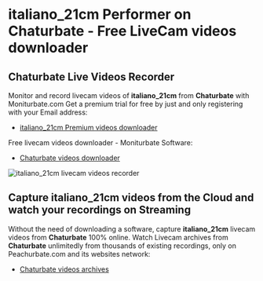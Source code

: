 # italiano_21cm Performer on Chaturbate - Free LiveCam videos downloader

## Chaturbate Live Videos Recorder

Monitor and record livecam videos of **italiano_21cm** from **Chaturbate** with Moniturbate.com
Get a premium trial for free by just and only registering with your Email address:
* [italiano_21cm Premium videos downloader](https://moniturbate.com/request-demo-licence-key.html)

Free livecam videos downloader - Moniturbate Software:
* [Chaturbate videos downloader](https://moniturbate.com/moniturbate-download-software.html)

![italiano_21cm livecam videos recorder](https://peachurnet.com/templates/moniturbate-software.png)


## Capture italiano_21cm videos from the Cloud and watch your recordings on Streaming

Without the need of downloading a software, capture **italiano_21cm** livecam videos from **Chaturbate** 100% online.
Watch Livecam archives from **Chaturbate** unlimitedly from thousands of existing recordings, only on Peachurbate.com and its websites network:
* [Chaturbate videos archives](https://peachurnet.com/)
